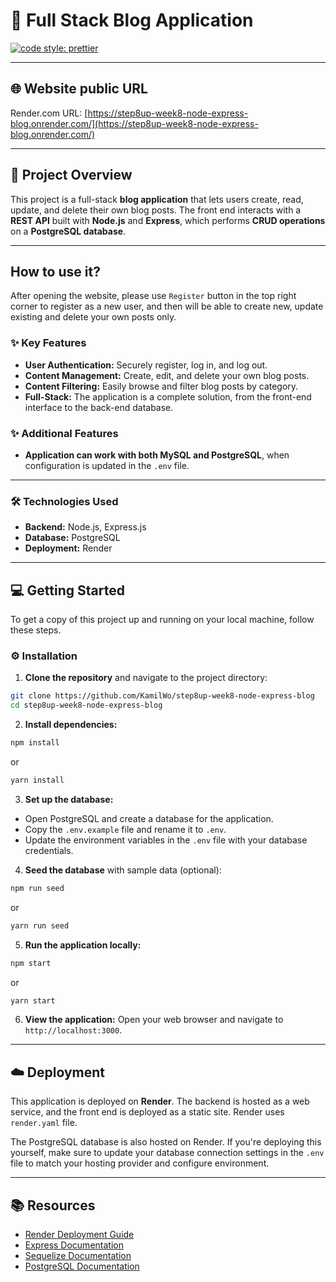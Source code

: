 # 🚀 Full Stack Blog Application

[![code style: prettier](https://img.shields.io/badge/code_style-prettier-ff69b4.svg?style=flat-square)](https://github.com/prettier/prettier)

---

## 🌐 Website public URL

Render.com
URL: [https://step8up-week8-node-express-blog.onrender.com/](https://step8up-week8-node-express-blog.onrender.com/)

---

## 📝 Project Overview

This project is a full-stack **blog application** that lets users create, read, update, and delete their own blog posts.
The front end interacts with a **REST API** built with **Node.js** and **Express**, which performs **CRUD operations**
on a **PostgreSQL database**.

---

## How to use it?

After opening the website, please use `Register` button in the top right corner to register as a new user, and
then will be able to create new, update existing and delete your own posts only.

### ✨ Key Features

* **User Authentication:** Securely register, log in, and log out.
* **Content Management:** Create, edit, and delete your own blog posts.
* **Content Filtering:** Easily browse and filter blog posts by category.
* **Full-Stack:** The application is a complete solution, from the front-end interface to the back-end database.

### ✨ Additional Features

* **Application can work with both MySQL and PostgreSQL**, when configuration is updated in the `.env` file.

---

### 🛠️ Technologies Used

* **Backend:** Node.js, Express.js
* **Database:** PostgreSQL
* **Deployment:** Render

---

## 💻 Getting Started

To get a copy of this project up and running on your local machine, follow these steps.

### ⚙️ Installation

1. **Clone the repository** and navigate to the project directory:

```bash
git clone https://github.com/KamilWo/step8up-week8-node-express-blog
cd step8up-week8-node-express-blog
```

2. **Install dependencies:**

```bash
npm install
```

or

```bash
yarn install
```

3. **Set up the database:**

* Open PostgreSQL and create a database for the application.
* Copy the `.env.example` file and rename it to `.env`.
* Update the environment variables in the `.env` file with your database credentials.

4. **Seed the database** with sample data (optional):

```bash
npm run seed
```

or

```bash
yarn run seed
```

5. **Run the application locally:**

```bash
npm start
```

or

```bash
yarn start
```

6. **View the application:**
   Open your web browser and navigate to `http://localhost:3000`.

---

## ☁️ Deployment

This application is deployed on **Render**. The backend is hosted as a web service, and the front end is deployed as a
static site. Render uses `render.yaml` file.

The PostgreSQL database is also hosted on Render. If you're deploying this yourself, make sure to update your database
connection settings in the `.env` file to match your hosting provider and configure environment.

---

## 📚 Resources

* [Render Deployment Guide](https://render.com/docs/deploy-an-express-app)
* [Express Documentation](https://expressjs.com/)
* [Sequelize Documentation](https://sequelize.org/)
* [PostgreSQL Documentation](https://www.postgresql.org/docs/)
